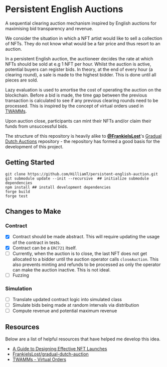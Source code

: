 # Persistent English Auctions

A sequential clearing auction mechanism inspired by English auctions for maximising bid transparency and revenue.

We consider the situation in which a NFT artist would like to sell a collection of NFTs. They do not know what would be a fair price and thus resort to an auction.

In a persistent English auction, the auctioneer decides the rate at which NFTs should be sold at e.g 1 NFT per hour. Whilst the auction is active, potential buyers can register bids. In theory, at the end of every hour (a clearing round), a sale is made to the highest bidder. This is done until all pieces are sold.

Lazy evaluation is used to amortise the cost of operating the auction on the blockchain. Before a bid is made, the time gap between the previous transaction is calculated to see if any previous clearing rounds need to be processed. This is inspired by the concept of virtual orders used in [TWAMMs](https://www.paradigm.xyz/2021/07/twamm#the-time-weighted-average-market-maker).

Upon auction close, participants can mint their NFTs and/or claim their funds from unsuccessful bids.

The structure of this repository is heavily alike to [**@FrankieIsLost**](https://github.com/FrankieIsLost)'s [Gradual Dutch Auctions](https://github.com/FrankieIsLost/gradual-dutch-auction/) repository - the repository has formed a good basis for the development of this project.

## Getting Started

```
git clone https://github.com/HilliamT/persistent-english-auction.git
git submodule update --init --recursive  ## initialize submodule dependencies
npm install ## install development dependencies
forge build
forge test
```
## Changes to Make

### Contract
- [x] Contract should be made abstract. This will require updating the usage of the contract in tests.
- [x] Contract can be a `ERC721` itself.
- [ ] Currently, when the auction is to close, the last NFT does not get allocated to a bidder until the auction operator calls `closeAuction`. This also prevents minting and refunds to be processed as only the operator can make the auction inactive. This is not ideal.
- [ ] Fuzzing
### Simulation
- [ ] Translate updated contract logic into simulated class
- [ ] Simulate bids being made at random intervals via distribution
- [ ] Compute revenue and potential maximum revenue

## Resources
Below are a list of helpful resources that have helped me develop this idea.

- [A Guide to Designing Effective NFT Launches](https://www.paradigm.xyz/2021/10/a-guide-to-designing-effective-nft-launches)
- [FrankieIsLost/gradual-dutch-auction](https://github.com/FrankieIsLost/gradual-dutch-auction)
- [TWAMMs - Virtual Orders](https://www.paradigm.xyz/2021/07/twamm#the-time-weighted-average-market-maker)